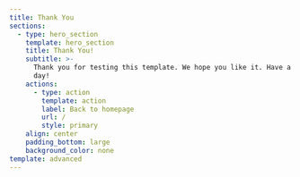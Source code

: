 ```yaml
---
title: Thank You
sections:
  - type: hero_section
    template: hero_section
    title: Thank You!
    subtitle: >-
      Thank you for testing this template. We hope you like it. Have a great
      day!
    actions:
      - type: action
        template: action
        label: Back to homepage
        url: /
        style: primary
    align: center
    padding_bottom: large
    background_color: none
template: advanced
---
```

